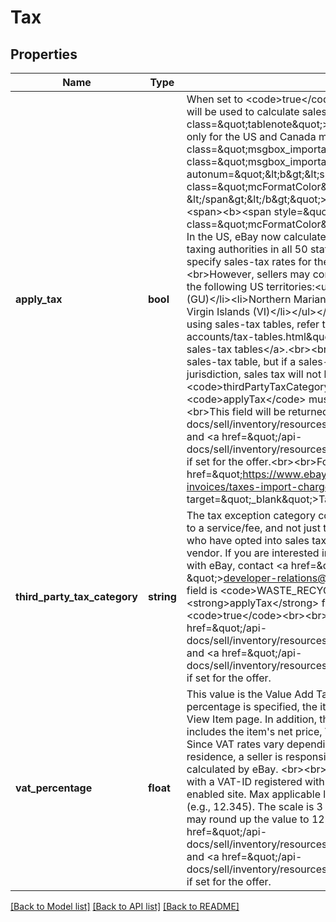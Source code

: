# Tax

## Properties
Name | Type | Description | Notes
------------ | ------------- | ------------- | -------------
**apply_tax** | **bool** | When set to &lt;code&gt;true&lt;/code&gt;, the seller&#x27;s account-level sales-tax table will be used to calculate sales tax for an order.&lt;br&gt;&lt;br&gt;&lt;span class&#x3D;\&quot;tablenote\&quot;&gt;&lt;b&gt;Note:&lt;/b&gt; Sales-tax tables are available only for the US and Canada marketplaces.&lt;/span&gt;&lt;br&gt;&lt;div class&#x3D;\&quot;msgbox_important\&quot;&gt;&lt;p class&#x3D;\&quot;msgbox_importantInDiv\&quot; data-mc-autonum&#x3D;\&quot;&amp;lt;b&amp;gt;&amp;lt;span style&#x3D;&amp;quot;color: #dd1e31;&amp;quot; class&#x3D;&amp;quot;mcFormatColor&amp;quot;&amp;gt;Important! &amp;lt;/span&amp;gt;&amp;lt;/b&amp;gt;\&quot;&gt;&lt;span class&#x3D;\&quot;autonumber\&quot;&gt;&lt;span&gt;&lt;b&gt;&lt;span style&#x3D;\&quot;color: #dd1e31;\&quot; class&#x3D;\&quot;mcFormatColor\&quot;&gt;Important!&lt;/span&gt;&lt;/b&gt;&lt;/span&gt;&lt;/span&gt; In the US, eBay now calculates, collects, and remits sales tax to the proper taxing authorities in all 50 states and Washington, DC. Sellers can no longer specify sales-tax rates for these jurisdictions using a tax table.&lt;br&gt;&lt;br&gt;However, sellers may continue to use a sales-tax table to set rates for the following US territories:&lt;ul&gt;&lt;li&gt;American Samoa (AS)&lt;/li&gt;&lt;li&gt;Guam (GU)&lt;/li&gt;&lt;li&gt;Northern Mariana Islands (MP)&lt;/li&gt;&lt;li&gt;Palau (PW)&lt;/li&gt;&lt;li&gt;US Virgin Islands (VI)&lt;/li&gt;&lt;/ul&gt;&lt;/p&gt;&lt;/div&gt;&lt;br&gt;For complete information about using sales-tax tables, refer to &lt;a href&#x3D;\&quot;/api-docs/sell/static/seller-accounts/tax-tables.html\&quot; target&#x3D;\&quot;_blank\&quot;&gt;Establishing sales-tax tables&lt;/a&gt;.&lt;br&gt;&lt;br&gt;Note that a seller can enable the use of a sales-tax table, but if a sales-tax rate is not specified for the buyer&#x27;s tax jurisdiction, sales tax will not be applied to the order.&lt;br&gt;&lt;br&gt;When a &lt;code&gt;thirdPartyTaxCategory&lt;/code&gt; value is used, &lt;code&gt;applyTax&lt;/code&gt; must also be set to &lt;code&gt;true&lt;/code&gt;.&lt;br&gt;&lt;br&gt;This field will be returned by &lt;a href&#x3D;\&quot;/api-docs/sell/inventory/resources/offer/methods/getOffer\&quot;&gt;getOffer&lt;/a&gt; and &lt;a href&#x3D;\&quot;/api-docs/sell/inventory/resources/offer/methods/getOffers\&quot;&gt;getOffers&lt;/a&gt; if set for the offer.&lt;br&gt;&lt;br&gt;For additional information, refer to &lt;a href&#x3D;\&quot;https://www.ebay.com/help/selling/fees-credits-invoices/taxes-import-charges?id&#x3D;4121 \&quot; target&#x3D;\&quot;_blank\&quot;&gt;Taxes and import charges&lt;/a&gt;. | [optional] 
**third_party_tax_category** | **string** | The tax exception category code. If this field is used, sales tax will also apply to a service/fee, and not just the item price. This is to be used only by sellers who have opted into sales tax being calculated by a sales tax calculation vendor. If you are interested in becoming a tax calculation vendor partner with eBay, contact &lt;a href&#x3D;\&quot;mailto:developer-relations@ebay.com \&quot;&gt;developer-relations@ebay.com&lt;/a&gt;. One supported value for this field is &lt;code&gt;WASTE_RECYCLING_FEE&lt;/code&gt;. If this field is used, the &lt;strong&gt;applyTax&lt;/strong&gt; field must also be used and set to &lt;code&gt;true&lt;/code&gt;&lt;br&gt;&lt;br&gt;This field will be returned by &lt;a href&#x3D;\&quot;/api-docs/sell/inventory/resources/offer/methods/getOffer\&quot;&gt;getOffer&lt;/a&gt; and &lt;a href&#x3D;\&quot;/api-docs/sell/inventory/resources/offer/methods/getOffers\&quot;&gt;getOffers&lt;/a&gt; if set for the offer. | [optional] 
**vat_percentage** | **float** | This value is the Value Add Tax (VAT) rate for the item, if any. When a VAT percentage is specified, the item&#x27;s VAT information appears on the listing&#x27;s View Item page. In addition, the seller can choose to print an invoice that includes the item&#x27;s net price, VAT percent, VAT amount, and total price. Since VAT rates vary depending on the item and on the user&#x27;s country of residence, a seller is responsible for entering the correct VAT rate; it is not calculated by eBay. &lt;br&gt;&lt;br&gt;To use VAT, a seller must be a business seller with a VAT-ID registered with eBay, and must be listing the item on a VAT-enabled site. Max applicable length is 6 characters, including the decimal (e.g., 12.345). The scale is 3 decimal places. (If you pass in 12.3456, eBay may round up the value to 12.346).&lt;br&gt;&lt;br&gt;This field will be returned by &lt;a href&#x3D;\&quot;/api-docs/sell/inventory/resources/offer/methods/getOffer\&quot;&gt;getOffer&lt;/a&gt; and &lt;a href&#x3D;\&quot;/api-docs/sell/inventory/resources/offer/methods/getOffers\&quot;&gt;getOffers&lt;/a&gt; if set for the offer. | [optional] 

[[Back to Model list]](../../README.md#documentation-for-models) [[Back to API list]](../../README.md#documentation-for-api-endpoints) [[Back to README]](../../README.md)

